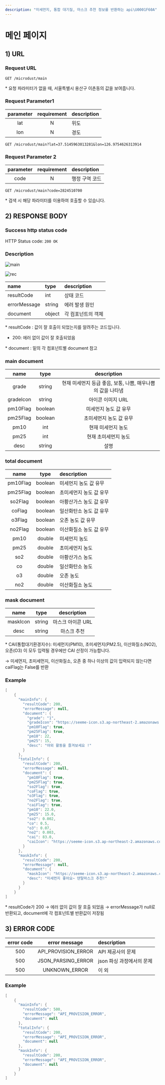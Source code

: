 ```yaml
---
description: "미세먼지, 통합 대기질, 마스크 추천 정보를 반환하는 api\U0001F60A"
---
```


# 메인 페이지

## 1\) URL

### Request URL

```text
GET /microdust/main
```

\* 요청 파라미터가 없을 때, 서울특별시 용산구 이촌동의 값을 보여줍니다.

### Request Parameter1

| parameter | requirement | description |
| :---: | :---: | :--- |
| lat | N | 위도 |
| lon | N | 경도 |

```text
GET /microdust/main?lat=37.5145963013281&lon=126.9754626313914
```

### Request Parameter 2

| parameter | requirement | description |
| :---: | :---: | :--- |
| code | N | 행정 구역 코드 |

```text
GET /microdust/main?code=2824510700
```

\* 검색 시 해당 파라미터를 이용하여 호출할 수 있습니다.

## 2\) RESPONSE BODY

### Success http status code

HTTP Status code: `200 OK`

### Description

![main](../../.gitbook/assets/.png%20%281%29.png)

![rec](../../.gitbook/assets/.png%20%282%29.png)

| name | type | description |
| :--- | :--- | :--- |
| resultCode | int | 상태 코드 |
| errorMessage | string | 에러 발생 원인 |
| document | object | 각 컴포넌트의 객체 |

\* resultCode : 값이 잘 호출이 되었는지를 알려주는 코드입니다.

* 200: 에러 없이 값이 잘 호출되었음

\* document : 밑의 각 컴포넌트별 document 참고

### **main document**

| name | type | description |
| :---: | :---: | :---: |
| grade | string | 현재 미세먼지 등급 좋음, 보통, 나쁨, 매우나쁨 의 값을 나타냄 |
| gradeIcon | string | 아이콘 이미지 URL |
| pm10Flag | boolean | 미세먼지 농도 값 유무 |
| pm25Flag | boolean | 초미세먼지 농도 값 유무 |
| pm10 | int | 현재 미세먼지 농도 |
| pm25 | int | 현재 초미세먼지 농도 |
| desc | string | 설명 |

### **total document**

| name | type | description |
| :---: | :---: | :--- |
| pm10Flag | boolean | 미세먼지 농도 값 유무 |
| pm25Flag | boolean | 초미세먼지 농도 값 유무 |
| so2Flag | boolean | 아황산가스 농도 값 유무 |
| coFlag | boolean | 일산화탄소 농도 값 유무 |
| o3Flag | boolean | 오존 농도 값 유무 |
| no2Flag | boolean | 이산화질소 농도 값 유무 |
| pm10 | double | 미세먼지 농도 |
| pm25 | double | 초미세먼지 농도 |
| so2 | double | 아황산가스 농도 |
| co | double | 일산화탄소 농도 |
| o3 | double | 오존 농도 |
| no2 | double | 이산화질소 농도 |

### **mask document**

| name | type | description |
| :---: | :---: | :---: |
| maskIcon | string | 마스크 아이콘 URL |
| desc | string | 마스크 추천 |

\* CAI\(통합대기환경지수\): 미세먼지\(PM10\), 초미세먼지\(PM2.5\), 이산화질소\(NO2\), 오존\(O3\) 이 모두 입력될 경우에만 CAI 산정이 가능합니다.

→ 미세먼지, 초미세먼지, 이산화질소, 오존 중 하나 이상의 값이 입력되지 않는다면 caiFlag는 False를 반환

### Example

```java
[
    {
      "mainInfo": {
        "resultCode": 200,
        "errorMessage": null,
        "document": {
          "grade": "1",
          "gradeIcon": "https://seeme-icon.s3.ap-northeast-2.amazonaws.com/icon/microdust/pm/good.png",
          "pm10Flag": true,
          "pm25Flag": true,
          "pm10": 22,
          "pm25": 15,
          "desc": "야외 활동을 즐겨보세요 !"
        }
      },
      "totalInfo": {
        "resultCode": 200,
        "errorMessage": null,
        "document": {
          "pm10Flag": true,
          "pm25Flag": true,
          "so2Flag": true,
          "coFlag": true,
          "o3Flag": true,
          "no2Flag": true,
          "caiFlag": true,
          "pm10": 22.0,
          "pm25": 15.0,
          "so2": 0.002,
          "co": 0.5,
          "o3": 0.07,
          "no2": 0.003,
          "cai": 83.0,
          "caiIcon": "https://seeme-icon.s3.ap-northeast-2.amazonaws.com/icon/microdust/cai/soso.png"
        }
      },
      "maskInfo": {
        "resultCode": 200,
        "errorMessage": null,
        "document": {
          "maskIcon": "https://seeme-icon.s3.ap-northeast-2.amazonaws.com/icon/mask/dental.png",
          "desc": "미세먼지 좋아요~ 덴탈마스크 추천!"
        }
      }
    }
]
```

\* resultCode가 200 → 에러 없이 값이 잘 호출 되었음 → errorMessage가 null로 반환되고, document에 각 컴포넌트별 반환값이 저장됨

## 3\) ERROR CODE

| error code | error message | description |
| :---: | :---: | :--- |
| 500 | API\_PROVISION\_ERROR | API 제공사의 문제 |
| 500 | JSON\_PARSING\_ERROR | json 파싱 과정에서의 문제 |
| 500 | UNKNOWN\_ERROR | 이 외 |

### Example

```java
[
    {
      "mainInfo": {
        "resultCode": 500,
        "errorMessage": "API_PROVISION_ERROR",
        "document": null
      },
      "totalInfo": {
        "resultCode": 200,
        "errorMessage": "API_PROVISION_ERROR",
        "document": null
      },
      "maskInfo": {
        "resultCode": 200,
        "errorMessage": "API_PROVISION_ERROR",
        "document": null
      }
    }
]
```

